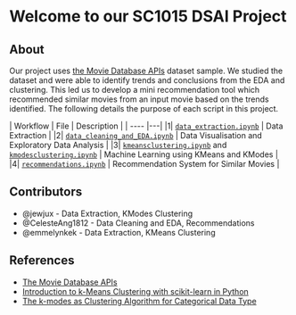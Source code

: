 # Welcome to our SC1015 DSAI Project

## About

Our project uses [the Movie Database APIs](https://developers.themoviedb.org/3/getting-started) dataset sample. We studied the dataset and were able to identify trends and conclusions from the EDA and clustering. This led us to develop a mini recommendation tool which recommended similar movies from an input movie based on the trends identified. The following details the purpose of each script in this project.

| Workflow | File | Description |
| ---- |---|
|1| [`data_extraction.ipynb`](data_extraction.ipynb) | Data Extraction |
|2| [`data_cleaning_and_EDA.ipynb`](data_cleaning_and_EDA.ipynb) | Data Visualisation and Exploratory Data Analysis |
|3| [`kmeansclustering.ipynb`](kmeansclustering.ipynb) and [`kmodesclustering.ipynb`](kmodesclustering.ipynb) | Machine Learning using KMeans and KModes |
|4| [`recommendations.ipynb`](recommmendations.ipynb) | Recommendation System for Similar Movies |

## Contributors
* @jewjux - Data Extraction, KModes Clustering
* @CelesteAng1812 - Data Cleaning and EDA, Recommendations
* @emmelynkek - Data Extraction, KMeans Clustering

## References
* [The Movie Database APIs](https://developers.themoviedb.org/3/getting-started)
* [Introduction to k-Means Clustering with scikit-learn in Python](https://www.datacamp.com/tutorial/k-means-clustering-python?utm_source=google&utm_medium=paid_search&utm_campaignid=19589720821&utm_adgroupid=143216588577&utm_device=c&utm_keyword=&utm_matchtype=&utm_network=g&utm_adpostion=&utm_creative=645433043010&utm_targetid=dsa-1947282172981&utm_loc_interest_ms=&utm_loc_physical_ms=9062504&utm_content=dsa~page~community-tuto&utm_campaign=230119_1-sea~dsa~tutorials_2-b2c_3-row-p1_4-prc_5-na_6-na_7-le_8-pdsh-go_9-na_10-na_11-na-marayc23&gclid=CjwKCAjwq-WgBhBMEiwAzKSH6GZtN-FSRi2TqpBM__wSv04-x41HMcg_UA4Q5Q1mrII-HBZgroxSiRoCDPwQAvD_BwE)
* [The k-modes as Clustering Algorithm for Categorical Data Type](https://medium.com/geekculture/the-k-modes-as-clustering-algorithm-for-categorical-data-type-bcde8f95efd7)
